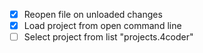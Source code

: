 - [X] Reopen file on unloaded changes
- [X] Load project from open command line
- [ ] Select project from list "projects.4coder"
